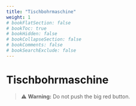 ```yaml
---
title: "Tischbohrmaschine"
weight: 1
# bookFlatSection: false
# bookToc: true
# bookHidden: false
# bookCollapseSection: false
# bookComments: false
# bookSearchExclude: false
---
```

# Tischbohrmaschine

> :warning: **Warning:** Do not push the big red button.